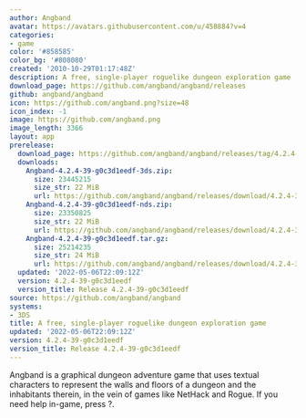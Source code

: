 ```yaml
---
author: Angband
avatar: https://avatars.githubusercontent.com/u/458884?v=4
categories:
- game
color: '#858585'
color_bg: '#808080'
created: '2010-10-29T01:17:48Z'
description: A free, single-player roguelike dungeon exploration game
download_page: https://github.com/angband/angband/releases
github: angband/angband
icon: https://github.com/angband.png?size=48
icon_index: -1
image: https://github.com/angband.png
image_length: 3366
layout: app
prerelease:
  download_page: https://github.com/angband/angband/releases/tag/4.2.4-39-g0c3d1eedf
  downloads:
    Angband-4.2.4-39-g0c3d1eedf-3ds.zip:
      size: 23445215
      size_str: 22 MiB
      url: https://github.com/angband/angband/releases/download/4.2.4-39-g0c3d1eedf/Angband-4.2.4-39-g0c3d1eedf-3ds.zip
    Angband-4.2.4-39-g0c3d1eedf-nds.zip:
      size: 23350825
      size_str: 22 MiB
      url: https://github.com/angband/angband/releases/download/4.2.4-39-g0c3d1eedf/Angband-4.2.4-39-g0c3d1eedf-nds.zip
    Angband-4.2.4-39-g0c3d1eedf.tar.gz:
      size: 25214235
      size_str: 24 MiB
      url: https://github.com/angband/angband/releases/download/4.2.4-39-g0c3d1eedf/Angband-4.2.4-39-g0c3d1eedf.tar.gz
  updated: '2022-05-06T22:09:12Z'
  version: 4.2.4-39-g0c3d1eedf
  version_title: Release 4.2.4-39-g0c3d1eedf
source: https://github.com/angband/angband
systems:
- 3DS
title: A free, single-player roguelike dungeon exploration game
updated: '2022-05-06T22:09:12Z'
version: 4.2.4-39-g0c3d1eedf
version_title: Release 4.2.4-39-g0c3d1eedf
---
```

Angband is a graphical dungeon adventure game that uses textual characters to represent the walls and floors of a dungeon and the inhabitants therein, in the vein of games like NetHack and Rogue. If you need help in-game, press ?.